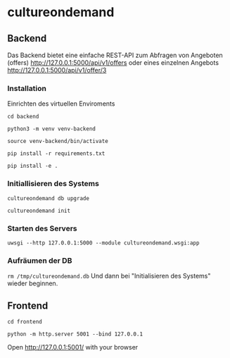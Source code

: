 # cultureondemand

## Backend
Das Backend bietet eine einfache REST-API zum Abfragen von Angeboten (offers) http://127.0.0.1:5000/api/v1/offers oder eines einzelnen Angebots http://127.0.0.1:5000/api/v1/offer/3

### Installation
Einrichten des virtuellen Enviroments

`cd backend`

`python3 -m venv venv-backend`

`source venv-backend/bin/activate`

`pip install -r requirements.txt`

`pip install -e .`

### Initiallisieren des Systems
`cultureondemand db upgrade`

`cultureondemand init`

### Starten des Servers
`uwsgi --http 127.0.0.1:5000 --module cultureondemand.wsgi:app`

### Aufräumen der DB
`rm /tmp/cultureondemand.db`
Und dann bei "Initialisieren des Systems" wieder beginnen.

## Frontend
`cd frontend`

`python -m http.server 5001 --bind 127.0.0.1`

Open http://127.0.0.1:5001/ with your browser
